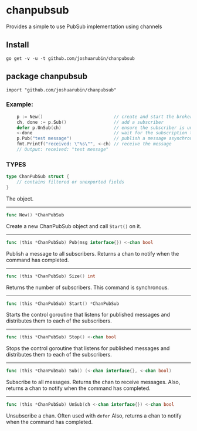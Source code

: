 # chanpubsub

Provides a simple to use PubSub implementation using channels

## Install

`go get -v -u -t github.com/joshuarubin/chanpubsub`

## package chanpubsub
`import "github.com/joshuarubin/chanpubsub"`


### Example:
```go
	p := New()                           // create and start the broker
	ch, done := p.Sub()                  // add a subscriber
	defer p.UnSub(ch)                    // ensure the subscriber is unsubscribed as necessary
	<-done                               // wait for the subscription to fully register
	p.Pub("test message")                // publish a message asynchronously
	fmt.Printf("received: \"%s\"", <-ch) // receive the message
	// Output: received: "test message"
```

### TYPES

```go
type ChanPubSub struct {
    // contains filtered or unexported fields
}
```

The object.

---

```go
func New() *ChanPubSub
```

Create a new ChanPubSub object and call `Start()` on it.

---

```go
func (this *ChanPubSub) Pub(msg interface{}) <-chan bool
```

Publish a message to all subscribers. Returns a chan to notify when the command has completed.

---

```go
func (this *ChanPubSub) Size() int
```

Returns the number of subscribers. This command is synchronous.

---

```go
func (this *ChanPubSub) Start() *ChanPubSub
```

Starts the control goroutine that listens for published messages and distributes them to each of the subscribers.

---

```go
func (this *ChanPubSub) Stop() <-chan bool
```

Stops the control goroutine that listens for published messages and distributes them to each of the subscribers.

---

```go
func (this *ChanPubSub) Sub() (<-chan interface{}, <-chan bool)
```

Subscribe to all messages. Returns the chan to receive messages. Also, returns a chan to notify when the command has completed.

---

```go
func (this *ChanPubSub) UnSub(ch <-chan interface{}) <-chan bool

```

Unsubscribe a chan. Often used with `defer` Also, returns a chan to notify when the command has completed.
